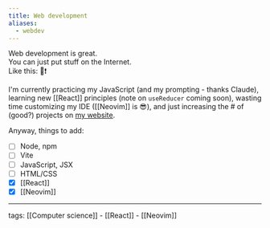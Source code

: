 ```yaml
---
title: Web development
aliases:
  - webdev
---
```


Web development is great.  
You can just put stuff on the Internet.  
Like this: 🍕❗

I'm currently practicing my JavaScript (and my prompting - thanks Claude), learning new [[React]] principles (note on `useReducer` coming soon), wasting time customizing my IDE ([[Neovim]] is 😎), and just increasing the # of (good?) projects on [my website](https://alan.computer).

Anyway, things to add:  
- [ ] Node, npm
- [ ] Vite
- [ ] JavaScript, JSX
- [ ] HTML/CSS
- [x] [[React]]
- [x] [[Neovim]]

---

tags: [[Computer science]] - [[React]] - [[Neovim]]
